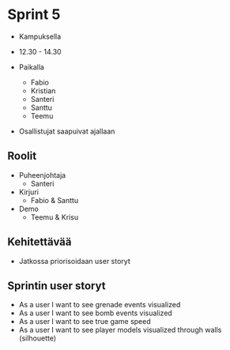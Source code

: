 # Sprint 5

- Kampuksella
- 12.30 - 14.30

- Paikalla
  - Fabio
  - Kristian
  - Santeri
  - Santtu
  - Teemu
  
- Osallistujat saapuivat ajallaan
## Roolit

- Puheenjohtaja
  - Santeri
- Kirjuri
  - Fabio & Santtu
- Demo
  - Teemu & Krisu

## Kehitettävää

- Jatkossa priorisoidaan user storyt

## Sprintin user storyt

- As a user I want to see grenade events visualized
- As a user I want to see bomb events visualized
- As a user I want to see true game speed
- As a user I want to see player models visualized through walls (silhouette)

